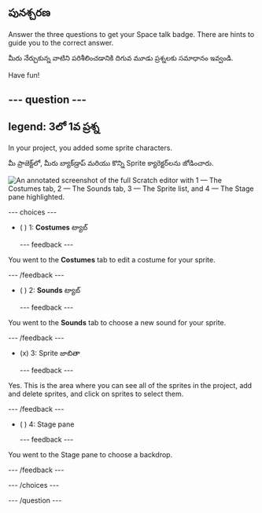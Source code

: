 ## పునశ్చరణ

Answer the three questions to get your Space talk badge. There are hints to guide you to the correct answer.

మీరు నేర్చుకున్న వాటిని పరిశీలించడానికి దిగువ మూడు ప్రశ్నలకు సమాధానం ఇవ్వండి.

Have fun!

--- question ---
---
legend: 3లో 1వ ప్రశ్న
---

In your project, you added some sprite characters.

మీ ప్రాజెక్ట్‌లో, మీరు బ్యాక్‌డ్రాప్ మరియు కొన్ని Sprite క్యారెక్టర్‌లను జోడించారు.

![An annotated screenshot of the full Scratch editor with 1 — The Costumes tab, 2 — The Sounds tab, 3 — The Sprite list, and 4 — The Stage pane highlighted.](images/question1.png)

--- choices ---

- ( ) 1: **Costumes** ట్యాబ్

  --- feedback ---

You went to the **Costumes** tab to edit a costume for your sprite.

  --- /feedback ---

- ( ) 2: **Sounds** ట్యాబ్

  --- feedback ---

You went to the **Sounds** tab to choose a new sound for your sprite.

  --- /feedback ---

- (x) 3: Sprite జాబితా

  --- feedback ---

Yes. This is the area where you can see all of the sprites in the project, add and delete sprites, and click on sprites to select them.

  --- /feedback ---

- ( ) 4: Stage pane

  --- feedback ---

You went to the Stage pane to choose a backdrop.

  --- /feedback ---

--- /choices ---

--- /question ---
